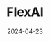 ---  
layout: startup_page  
title: "FlexAI"  
id: "flex.ai"  
permalink: "/flexaiflex.ai04232024/"  
website: "https://www.flex.ai/"  
funding_round: "Seed"  
funding_amount: "$30M"  
investors: "Alpha Intelligence Capital (AIC), Elaia Partners, Heartcore Capital, Frst Capital, Motier Ventures, Partech, InstaDeep CEO Karim Beguir"  
about: "FlexAI provides an on-demand cloud service for AI training, simplifying access to compute infrastructure for developers. It aims to abstract away the complexities of managing GPUs and networks, allowing developers to focus on building AI applications without becoming data center experts. The service offers 'virtual heterogeneous compute,' enabling workloads across multiple architectures on a usage basis."  
markets: "AI, Cloud Computing, Artificial Intelligence (AI), Information Technology, Intelligent Systems"  
hq: "Paris, Île-de-France, France"  
founded_year: "2023"  
linkedin: "https://www.linkedin.com/company/flexaihq"  
twitter: "https://twitter.com/FlexAI__"  
instagram: ""  
facebook: ""  
crunchbase: "https://www.crunchbase.com/organization/flexai"  
pitchbook: "https://pitchbook.com/profiles/company/593714-71"  

date_display: "23-Apr-2024"  
date: "2024-04-23"

# SEO Optimization  
meta_title: "FlexAI - Seed Funding ($30M)"  
meta_description: "FlexAI, FlexAI provides an on-demand cloud service for AI training, simplifying access to compute infrastructure for developers. It aims to abstract away the ..."  
meta_keywords: "FlexAI, AI, Cloud Computing, Artificial Intelligence (AI), Information Technology, Intelligent Systems, Seed funding"  
canonical_url: "https://startup.projectstartups.com/flexaiflex.ai04232024/"  
---